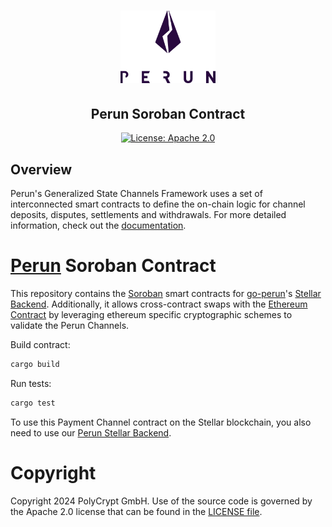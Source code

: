 <h1 align="center">
    <a href="https://perun.network/"><img src=".assets/go-perun.png" alt="Perun" width="30%"></a>
</h1>

<h2 align="center">Perun Soroban Contract </h2>

<p align="center">
  <a href="https://www.apache.org/licenses/LICENSE-2.0.txt"><img src="https://img.shields.io/badge/license-Apache%202-blue" alt="License: Apache 2.0"></a>
</p>

## Overview
Perun's Generalized State Channels Framework uses a set of interconnected smart contracts to define the on-chain logic for channel deposits, disputes, settlements and withdrawals.
For more detailed information, check out the [documentation](https://labs.hyperledger.org/perun-doc/index.html).

# [Perun](https://perun.network/) Soroban Contract
This repository contains the [Soroban](https://soroban.stellar.org/docs) smart contracts for [go-perun](https://github.com/hyperledger-labs/go-perun)'s [Stellar Backend](https://github.com/perun-network/perun-stellar-backend).
Additionally, it allows cross-contract swaps with the [Ethereum Contract](https://github.com/hyperledger-labs/perun-eth-contracts) by leveraging ethereum specific cryptographic schemes to validate the Perun Channels.

Build contract:

``` sh
cargo build
```

Run tests:

``` sh
cargo test
```

To use this Payment Channel contract on the Stellar blockchain, you also need to use our [Perun Stellar Backend](https://github.com/perun-network/perun-stellar-backend).

# Copyright

Copyright 2024 PolyCrypt GmbH. Use of the source code is governed by the Apache 2.0 license that can be found in the [LICENSE file](LICENSE).
